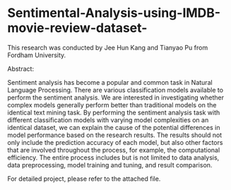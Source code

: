 # Sentimental-Analysis-using-IMDB-movie-review-dataset-

This research was conducted by Jee Hun Kang and Tianyao Pu from Fordham University. 

Abstract: 

Sentiment analysis has become a popular and
common task in Natural Language Processing. There are various
classification models available to perform the sentiment analysis.
We are interested in investigating whether complex models
generally perform better than traditional models on the identical
text mining task. By performing the sentiment analysis task with
different classification models with varying model complexities on
an identical dataset, we can explain the cause of the potential
differences in model performance based on the research results.
The results should not only include the prediction accuracy of each
model, but also other factors that are involved throughout the
process, for example, the computational efficiency. The entire
process includes but is not limited to data analysis, data
preprocessing, model training and tuning, and result comparison.

For detailed project, please refer to the attached file. 
